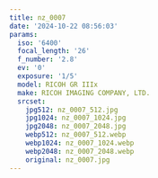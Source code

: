 ```yaml
---
title: nz_0007
date: '2024-10-22 08:56:03'
params:
  iso: '6400'
  focal_length: '26'
  f_number: '2.8'
  ev: '0'
  exposure: '1/5'
  model: RICOH GR IIIx
  make: RICOH IMAGING COMPANY, LTD.
  srcset:
    jpg512: nz_0007_512.jpg
    jpg1024: nz_0007_1024.jpg
    jpg2048: nz_0007_2048.jpg
    webp512: nz_0007_512.webp
    webp1024: nz_0007_1024.webp
    webp2048: nz_0007_2048.webp
    original: nz_0007.jpg
---
```

